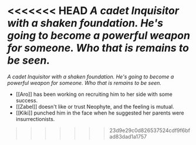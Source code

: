 <<<<<<< HEAD
*A cadet Inquisitor with a shaken foundation.  He's going to become a powerful weapon for someone.  Who that is remains to be seen.*
=======
*A cadet Inquisitor with a shaken foundation.  He's going to become a powerful weapon for someone.  Who that is remains to be seen.*

- [[Aro]] has been working on recruiting him to her side with some success.
- [[Zabel]] doesn't like or trust Neophyte, and the feeling is mutual.
- [[Kiki]] punched him in the face when he suggested her parents were insurrectionists.
>>>>>>> 23d9e29c0d826537524cdf9f6bfad83dad1a1757
